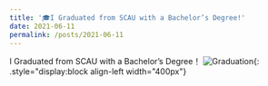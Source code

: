 ```yaml
---
title: '🎓I Graduated from SCAU with a Bachelor’s Degree!'
date: 2021-06-11
permalink: /posts/2021-06-11
---
```

I Graduated from SCAU with a Bachelor’s Degree！
![Graduation](https://rengshu-li.github.io/academicpages/images/scau-graduation.png){: .style="display:block align-left width="400px"}
